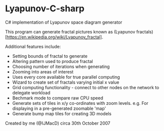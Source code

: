 # Lyapunov-C-sharp
C# implementation of Lyapunov space diagram generator

This program can generate fractal pictures known as (Lyapunov fractals)[https://en.wikipedia.org/wiki/Lyapunov_fractal].

Additional features include:
* Setting bounds of fractal to generate
* Altering pattern used to produce fractal
* Choosing number of iterations when generating
* Zooming into areas of interest
* Uses every core available for true parallel computing
* Wizard to create set of fractals varying initial x value
* Grid computing functionality - connect to other nodes on the network to delegate workload
* Bechmark mode to compare raw CPU speed
* Generate sets of tiles in x/y co-ordinates with zoom levels. e.g. For displaying in a pre-generated zoomable 'map'
* Generate bump map tiles for creating 3D models

Created by me (@IJMacD) circa 30th October 2007
